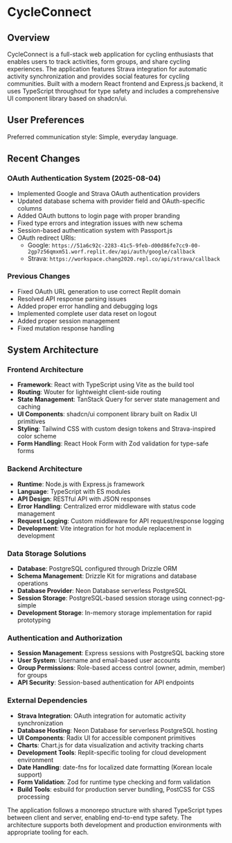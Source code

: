 # CycleConnect

## Overview

CycleConnect is a full-stack web application for cycling enthusiasts that enables users to track activities, form groups, and share cycling experiences. The application features Strava integration for automatic activity synchronization and provides social features for cycling communities. Built with a modern React frontend and Express.js backend, it uses TypeScript throughout for type safety and includes a comprehensive UI component library based on shadcn/ui.

## User Preferences

Preferred communication style: Simple, everyday language.

## Recent Changes

### OAuth Authentication System (2025-08-04)
- Implemented Google and Strava OAuth authentication providers
- Updated database schema with provider field and OAuth-specific columns
- Added OAuth buttons to login page with proper branding
- Fixed type errors and integration issues with new schema
- Session-based authentication system with Passport.js
- OAuth redirect URIs: 
  - Google: `https://51a6c92c-2283-41c5-9feb-d00d86fe7cc9-00-2gp7z56qmxm51.worf.replit.dev/api/auth/google/callback`
  - Strava: `https://workspace.chang2020.repl.co/api/strava/callback`

### Previous Changes
- Fixed OAuth URL generation to use correct Replit domain
- Resolved API response parsing issues  
- Added proper error handling and debugging logs
- Implemented complete user data reset on logout
- Added proper session management
- Fixed mutation response handling

## System Architecture

### Frontend Architecture
- **Framework**: React with TypeScript using Vite as the build tool
- **Routing**: Wouter for lightweight client-side routing
- **State Management**: TanStack Query for server state management and caching
- **UI Components**: shadcn/ui component library built on Radix UI primitives
- **Styling**: Tailwind CSS with custom design tokens and Strava-inspired color scheme
- **Form Handling**: React Hook Form with Zod validation for type-safe forms

### Backend Architecture
- **Runtime**: Node.js with Express.js framework
- **Language**: TypeScript with ES modules
- **API Design**: RESTful API with JSON responses
- **Error Handling**: Centralized error middleware with status code management
- **Request Logging**: Custom middleware for API request/response logging
- **Development**: Vite integration for hot module replacement in development

### Data Storage Solutions
- **Database**: PostgreSQL configured through Drizzle ORM
- **Schema Management**: Drizzle Kit for migrations and database operations
- **Database Provider**: Neon Database serverless PostgreSQL
- **Session Storage**: PostgreSQL-based session storage using connect-pg-simple
- **Development Storage**: In-memory storage implementation for rapid prototyping

### Authentication and Authorization
- **Session Management**: Express sessions with PostgreSQL backing store
- **User System**: Username and email-based user accounts
- **Group Permissions**: Role-based access control (owner, admin, member) for groups
- **API Security**: Session-based authentication for API endpoints

### External Dependencies
- **Strava Integration**: OAuth integration for automatic activity synchronization
- **Database Hosting**: Neon Database for serverless PostgreSQL hosting
- **UI Components**: Radix UI for accessible component primitives
- **Charts**: Chart.js for data visualization and activity tracking charts
- **Development Tools**: Replit-specific tooling for cloud development environment
- **Date Handling**: date-fns for localized date formatting (Korean locale support)
- **Form Validation**: Zod for runtime type checking and form validation
- **Build Tools**: esbuild for production server bundling, PostCSS for CSS processing

The application follows a monorepo structure with shared TypeScript types between client and server, enabling end-to-end type safety. The architecture supports both development and production environments with appropriate tooling for each.